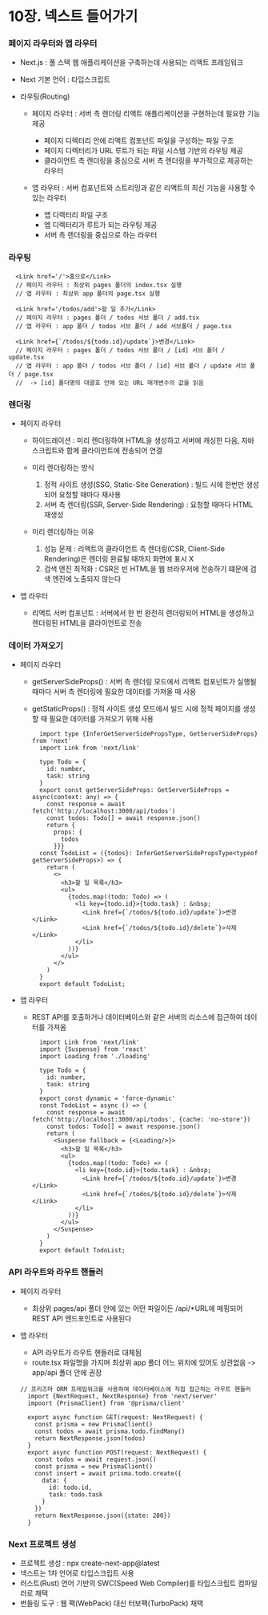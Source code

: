 # 10장. 넥스트 들어가기

### 페이지 라우터와 앱 라우터

- Next.js : 풀 스택 웹 애플리케이션을 구축하는데 사용되는 리액트 프레임워크
- Next 기본 언어 : 타입스크립트

- 라우팅(Routing)

  - 페이지 라우터 : 서버 측 렌더링 리액트 애플리케이션을 구현하는데 필요한 기능 제공

    - 페이지 디렉터리 안에 리액트 컴포넌트 파일을 구성하는 파일 구조
    - 페이지 디렉터리가 URL 루트가 되는 파일 시스템 기반의 라우팅 제공
    - 클라이언트 측 렌더링을 중심으로 서버 측 렌더링을 부가적으로 제공하는 라우터

  - 앱 라우터 : 서버 컴포넌트와 스트리밍과 같은 리액트의 최신 기능을 사용할 수 있는 라우터

    - 앱 디렉터리 파일 구조
    - 엡 디렉터리가 루트가 되는 라우팅 제공
    - 서버 측 렌더링을 중심으로 하는 라우터

### 라우팅

```TSX
  <Link href='/'>홈으로</Link>
  // 페이지 라우터 : 최상위 pages 폴더의 index.tsx 실행
  // 앱 라우터 : 최상위 app 폴더의 page.tsx 실행

  <Link href='/todos/add'>할 일 추가</Link>
  // 페이지 라우터 : pages 폴더 / todos 서브 폴더 / add.tsx
  // 앱 라우터 : app 폴더 / todos 서브 폴더 / add 서브폴더 / page.tsx

  <Link href={`/todos/${todo.id}/update`}>변경</Link>
  // 페이지 라우터 : pages 폴더 / todos 서브 폴더 / [id] 서브 폴더 / update.tsx
  // 앱 라우터 : app 폴더 / todos 서브 폴더 / [id] 서브 폴더 / update 서브 폴더 / page.tsx
  //  -> [id] 폴더명의 대괄호 안에 있는 URL 매개변수의 값을 읽음
```

### 렌더링

- 페이지 라우터

  - 하이드레이션 : 미리 렌더링하여 HTML을 생성하고 서버에 캐싱한 다음, 자바스크립트와 함께 클라이언트에 전송되어 연결

  - 미리 렌더링하는 방식
    1. 정적 사이트 생성(SSG, Static-Site Generation) : 빌드 시에 한번만 생성되어 요청할 때마다 재사용
    2. 서버 측 렌더링(SSR, Server-Side Rendering) : 요청할 때마다 HTML 재생성
  - 미리 렌더링하는 이유
    1. 성능 문제 : 리액트의 클라이언트 측 렌더링(CSR, Client-Side Rendering)은 렌더링 완료될 때까지 화면에 표시 X
    2. 검색 엔진 최적화 : CSR은 빈 HTML을 웹 브라우저에 전송하기 떄문에 검색 엔진에 노출되지 않는다

- 앱 라우터

  - 리액트 서버 컴포넌트 : 서버에서 한 번 완전히 렌더링되어 HTML을 생성하고 렌더링된 HTML을 클라이언트로 전송

### 데이터 가져오기

- 페이지 라우터

  - getServerSideProps() : 서버 측 렌더링 모드에서 리액트 컴포넌트가 실행될 때마다 서버 측 렌더링에 필요한 데이터를 가져올 때 사용
  - getStaticProps() : 정적 사이트 생성 모드에서 빌드 시에 정적 페이지를 생성할 때 필요한 데이터를 가져오기 위해 사용

    ```TSX
      import type {InferGetServerSidePropsType, GetServerSideProps} from 'next'
      import Link from 'next/link'

      type Todo = {
        id: number,
        task: string
      }
      export const getServerSideProps: GetServerSideProps = async(context: any) => {
        const response = await fetch('http://localhost:3000/api/todos')
        const todos: Todo[] = await response.json()
        return {
          props: {
            todos
          }}}
      const TodoList = ({todos}: InferGetServerSidePropsType<typeof getServerSideProps>) => {
        return (
          <>
            <h3>할 일 목록</h3>
            <ul>
              {todos.map((todo: Todo) => (
                <li key={todo.id}>{todo.task} : &nbsp;
                  <Link href={`/todos/${todo.id}/update`}>변경</Link>
                  <Link href={`/todos/${todo.id}/delete`}>삭제</Link>
                </li>
              ))}
            </ul>
          </>
        )
      }
      export default TodoList;
    ```

- 앱 라우터

  - REST API를 호출하거나 데이터베이스와 같은 서버의 리소스에 접근하여 데이터를 가져옴

    ```TSX
      import Link from 'next/link'
      import {Suspense} from 'react'
      import Loading from './loading'

      type Todo = {
        id: number,
        task: string
      }
      export const dynamic = 'force-dynamic'
      const TodoList = async () => {
        const response = await fetch('http://localhost:3000/api/todos', {cache: 'no-store'})
        const todos: Todo[] = await response.json()
        return (
          <Suspense fallback = {<Loading/>}>
            <h3>할 일 목록</h3>
            <ul>
              {todos.map((todo: Todo) => (
                <li key={todo.id}>{todo.task} : &nbsp;
                  <Link href={`/todos/${todo.id}/update`}>변경</Link>
                  <Link href={`/todos/${todo.id}/delete`}>삭제</Link>
                </li>
              ))}
            </ul>
          </Suspense>
        )
      }
      export default TodoList;
    ```

### API 라우트와 라우트 핸들러

- 페이지 라우터

  - 최상위 pages/api 폴더 안에 있는 어떤 파일이든 /api/\*URL에 매핑되어 REST API 엔드포인트로 사용된다

  <!-- 494 페이지 -->

- 앱 라우터

  - API 라우트가 라우트 핸들러로 대체됨
  - route.tsx 파일명을 가지며 최상위 app 폴더 어느 위치에 있어도 상관없음 -> app/api 폴더 안에 권장

  ```TSX
  // 프리즈마 ORM 프레임워크를 사용하여 데이터베이스에 직접 접근하는 라우트 핸들러
    import {NextRequest, NextResponse} from 'next/server'
    impoort {PrismaClient} from '@prisma/client'

    export async function GET(request: NextRequest) {
      const prisma = new PrismaClient()
      const todos = await prisma.todo.findMany()
      return NextResponse.json(todos)
    }
    export async function POST(request: NextRequest) {
      const todos = await request.json()
      const prisma = new PrismaClient()
      const insert = await prisma.todo.create({
        data: {
          id: todo.id,
          task: todo.task
        }
      })
      return NextResponse.json({state: 200})
    }
  ```

### Next 프로젝트 생성

- 프로젝트 생성 : npx create-next-app@latest
- 넥스트는 1차 언어로 타입스크립트 사용
- 러스트(Rust) 언어 기반의 SWC(Speed Web Compiler)를 타입스크립트 컴파일러로 채택
- 번들링 도구 : 웹 팩(WebPack) 대신 터보팩(TurboPack) 채택
